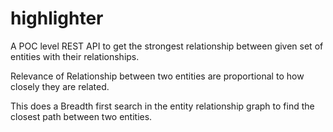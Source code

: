# highlighter

A POC level REST API to get the strongest relationship between given set of entities with their relationships.

Relevance of Relationship between two entities are proportional to how closely they are related.

This does a Breadth first search in the entity relationship graph to find the closest path between two entities.
